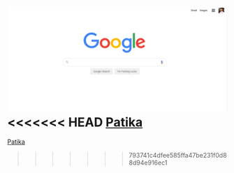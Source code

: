 ![SS](/assets/ss.PNG "https://app.patika.dev/")
<<<<<<< HEAD
[Patika](https://app.patika.dev/)
=======
[Patika](https://app.patika.dev/)
>>>>>>> 793741c4dfee585ffa47be231f0d88d94e916ec1
